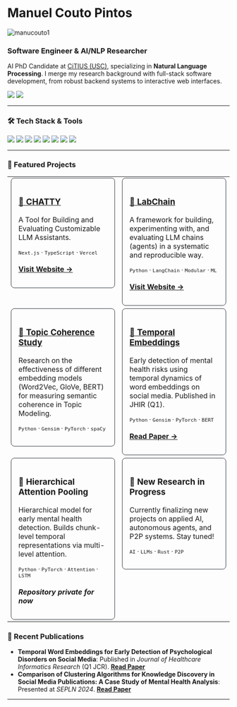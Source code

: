 # Manuel Couto Pintos
<p align="left"> <img src="https://komarev.com/ghpvc/?username=manucouto1&label=Profile%20views&color=0e75b6&style=flat" alt="manucouto1" /> </p>

### Software Engineer & AI/NLP Researcher

<p align="left">
  AI PhD Candidate at <a href="https://citius.usc.es/">CiTIUS (USC)</a>, specializing in <b>Natural Language Processing</b>. I merge my research background with full-stack software development, from robust backend systems to interactive web interfaces.
</p>

<p align="left">
  <a href="https://www.linkedin.com/in/manuel-couto-pintos-96a20a130/" target="_blank"><img src="https://img.shields.io/badge/LinkedIn-0077B5?style=for-the-badge&logo=linkedin&logoColor=white" /></a>
  <a href="https://scholar.google.es/citations?user=AYXHeT4AAAAJ&hl=es" target="_blank"><img src="https://img.shields.io/badge/Google_Scholar-4285F4?style=for-the-badge&logo=googlescholar&logoColor=white" /></a>
</p>

---

### 🛠️ Tech Stack & Tools

<p align="left">
  <img src="https://img.shields.io/badge/Python-3776AB?style=for-the-badge&logo=python&logoColor=white" />
  <img src="https://img.shields.io/badge/PyTorch-EE4C2C?style=for-the-badge&logo=pytorch&logoColor=white" />
  <img src="https://img.shields.io/badge/Transformers-FFD600?style=for-the-badge&logo=huggingface&logoColor=black" />
  <img src="https://img.shields.io/badge/Rust-000000?style=for-the-badge&logo=rust&logoColor=white" />
  <img src="https://img.shields.io/badge/Next.js-000000?style=for-the-badge&logo=nextdotjs&logoColor=white" />
  <img src="https://img.shields.io/badge/TypeScript-3178C6?style=for-the-badge&logo=typescript&logoColor=white" />
  <img src="https://img.shields.io/badge/Docker-2496ED?style=for-the-badge&logo=docker&logoColor=white" />
  <img src="https://img.shields.io/badge/GitHub_Actions-2088FF?style=for-the-badge&logo=githubactions&logoColor=white" />
</p>

---

### 🚀 Featured Projects

<table width="100%" border="0" cellspacing="0" cellpadding="0">
<tbody >
  <tr>
    <td width="50%" valign="top">
      <div style="border: 1px solid #30363d; border-radius: 8px; padding: 16px; height: 100%;">
        <h3 align="left"><a href="https://github.com/CITIUS-iRiA-eRisk/demo-inside-the-lab"> 🦜 CHATTY </a></h3>
        <p align="left">A Tool for Building and Evaluating Customizable LLM Assistants.</p>
        <p align="left">
          <sub><code>Next.js</code> ⋅ <code>TypeScript</code> ⋅ <code>Vercel</code></sub>
          <br><br>
          <a href="https://citius-iria-erisk.github.io/Chatty/" target="_blank"><strong>Visit Website →</strong></a>
        </p>
      </div>
    </td>
    <td width="50%" valign="top">
      <div style="border: 1px solid #30363d; border-radius: 8px; padding: 16px; height: 100%;">
        <h3 align="left"><a href="https://github.com/manucouto1/LabChain">🔗 LabChain</a></h3>
        <p align="left">A framework for building, experimenting with, and evaluating LLM chains (agents) in a systematic and reproducible way.</p>
        <p align="left">
          <sub><code>Python</code> ⋅ <code>LangChain</code> ⋅ <code>Modular</code> ⋅ <code>ML</code></sub>
          <br><br>
          <a href="https://manucouto1.github.io/LabChain/" target="_blank"><strong>Visit Website →</strong></a>
        </p>
      </div>
    </td>
  </tr>
  <tr>
    <td width="50%" valign="top">
      <div style="border: 1px solid #30363d; border-radius: 8px; padding: 16px; height: 100%;">
        <h3 align="left"><a href="https://github.com/manucouto1/A-Study-of-Word-Embedding-Models-for-Measuring-Topic-Coherence">🧠 Topic Coherence Study</a></h3>
        <p align="left">Research on the effectiveness of different embedding models (Word2Vec, GloVe, BERT) for measuring semantic coherence in Topic Modeling.</p>
        <p align="left">
           <sub><code>Python</code> ⋅ <code>Gensim</code> ⋅ <code>PyTorch</code> ⋅ <code>spaCy</code></sub>
        </p>
      </div>
    </td>
    <td width="50%" valign="top">
      <div style="border: 1px solid #30363d; border-radius: 8px; padding: 16px; height: 100%;">
        <h3 align="left"><a href="https://github.com/manucouto1/Temporal-Word-Embeddings-for-Early-Detection-of-Psychological-Disorders-on-Social-Media">🧠 Temporal Embeddings</a></h3>
        <p align="left">Early detection of mental health risks using temporal dynamics of word embeddings on social media. Published in JHIR (Q1).</p>
        <p align="left">
           <sub><code>Python</code> ⋅ <code>Gensim</code> ⋅ <code>PyTorch</code> ⋅ <code>BERT</code></sub>
           <br><br>
           <a href="https://link.springer.com/article/10.1007/s41666-025-00186-9" target="_blank"><strong>Read Paper →</strong></a>
        </p>
      </div>
    </td>
  </tr>
  <tr>
    <td width="50%" valign="top">
      <div style="border: 1px solid #30363d; border-radius: 8px; padding: 16px; height: 100%;">
        <h3 align="left">🧠 Hierarchical Attention Pooling</h3>
        <p align="left">Hierarchical model for early mental health detection. Builds chunk-level temporal representations via multi-level attention.</p>
        <p align="left">
           <sub><code>Python</code> ⋅ <code>PyTorch</code> ⋅ <code>Attention</code> ⋅ <code>LSTM</code></sub>
           <br><br>
           <em><strong>Repository private for now</strong></em>
        </p>
      </div>
    </td>
    <td width="50%" valign="top">
      <div style="border: 1px solid #30363d; border-radius: 8px; padding: 16px; height: 100%;">
        <h3 align="left">🔬 New Research in Progress</h3>
        <p align="left">Currently finalizing new projects on applied AI, autonomous agents, and P2P systems. Stay tuned!</p>
         <p align="left">
           <sub><code>AI</code> ⋅ <code>LLMs</code> ⋅ <code>Rust</code> ⋅ <code>P2P</code></sub>
        </p>
      </div>
    </td>
  </tr>
</tbody>
</table>


### 📝 Recent Publications

- **Temporal Word Embeddings for Early Detection of Psychological Disorders on Social Media**: Published in *Journal of Healthcare Informatics Research* (Q1 JCR). **[Read Paper](https://link.springer.com/article/10.1007/s41666-025-00186-9)**
- **Comparison of Clustering Algorithms for Knowledge Discovery in Social Media Publications: A Case Study of Mental Health Analysis**: Presented at *SEPLN 2024*. **[Read Paper](http://journal.sepln.org/sepln/ojs/ojs/index.php/pln/article/view/6601)**

---
